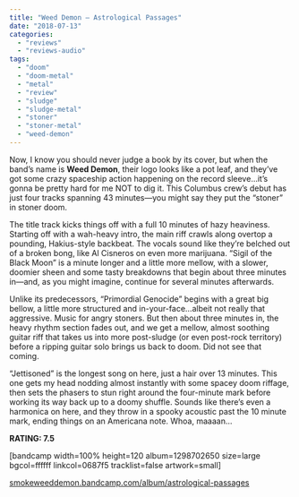 ```yaml
---
title: "Weed Demon – Astrological Passages"
date: "2018-07-13"
categories: 
  - "reviews"
  - "reviews-audio"
tags: 
  - "doom"
  - "doom-metal"
  - "metal"
  - "review"
  - "sludge"
  - "sludge-metal"
  - "stoner"
  - "stoner-metal"
  - "weed-demon"
---
```


Now, I know you should never judge a book by its cover, but when the band’s name is **Weed Demon**, their logo looks like a pot leaf, and they’ve got some crazy spaceship action happening on the record sleeve…it’s gonna be pretty hard for me NOT to dig it. This Columbus crew’s debut has just four tracks spanning 43 minutes—you might say they put the “stoner” in stoner doom.

The title track kicks things off with a full 10 minutes of hazy heaviness. Starting off with a wah-heavy intro, the main riff crawls along overtop a pounding, Hakius-style backbeat. The vocals sound like they’re belched out of a broken bong, like Al Cisneros on even more marijuana. “Sigil of the Black Moon” is a minute longer and a little more mellow, with a slower, doomier sheen and some tasty breakdowns that begin about three minutes in—and, as you might imagine, continue for several minutes afterwards.

Unlike its predecessors, “Primordial Genocide” begins with a great big bellow, a little more structured and in-your-face…albeit not really that aggressive. Music for angry stoners. But then about three minutes in, the heavy rhythm section fades out, and we get a mellow, almost soothing guitar riff that takes us into more post-sludge (or even post-rock territory) before a ripping guitar solo brings us back to doom. Did not see that coming.

“Jettisoned” is the longest song on here, just a hair over 13 minutes. This one gets my head nodding almost instantly with some spacey doom riffage, then sets the phasers to stun right around the four-minute mark before working its way back up to a doomy shuffle. Sounds like there’s even a harmonica on here, and they throw in a spooky acoustic past the 10 minute mark, ending things on an Americana note. Whoa, maaaan…

**RATING: 7.5**

\[bandcamp width=100% height=120 album=1298702650 size=large bgcol=ffffff linkcol=0687f5 tracklist=false artwork=small\]

[smokeweeddemon.bandcamp.com/album/astrological-passages](https://smokeweeddemon.bandcamp.com/album/astrological-passages)
